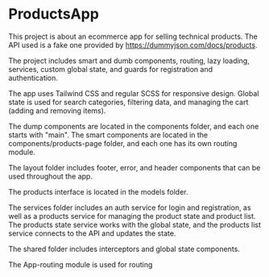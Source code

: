 # ProductsApp

This project is about an ecommerce app for selling technical products. The API used is a fake one provided by https://dummyjson.com/docs/products.

The project includes smart and dumb components, routing, lazy loading, services, custom global state, and guards for registration and authentication.

The app uses Tailwind CSS and regular SCSS for responsive design. Global state is used for search categories, filtering data, and managing the cart (adding and removing items).

The dump components are located in the components folder, and each one starts with "main". The smart components are located in the components/products-page folder, and each one has its own routing module.

The layout folder includes footer, error, and header components that can be used throughout the app.

The products interface is located in the models folder.

The services folder includes an auth service for login and registration, as well as a products service for managing the product state and product list. The products state service works with the global state, and the products list service connects to the API and updates the state.

The shared folder includes interceptors and global state components.

The App-routing module is used for routing
